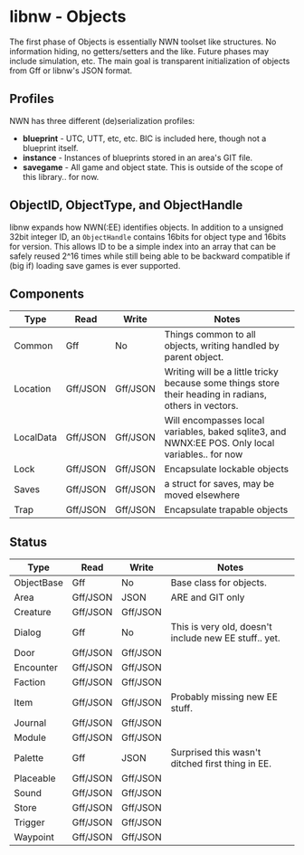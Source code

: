 # libnw - Objects

The first phase of Objects is essentially NWN toolset like structures. No information hiding, no getters/setters and the like.  Future phases may include simulation, etc.  The main goal is transparent initialization of objects from Gff or libnw's JSON format.

## Profiles

NWN has three different (de)serialization profiles:

* **blueprint** - UTC, UTT, etc, etc.  BIC is included here, though not a blueprint itself.
* **instance** - Instances of blueprints stored in an area's GIT file.
* **savegame** - All game and object state.  This is outside of the scope of this library.. for now.

## ObjectID, ObjectType, and ObjectHandle

libnw expands how NWN(:EE) identifies objects.  In addition to a unsigned 32bit integer ID, an `ObjectHandle` contains 16bits for object type and 16bits for version.  This allows ID to be a simple index into an array that can be safely reused 2^16 times while still being able to be backward compatible if (big if) loading save games is ever supported.

## Components

|   Type    |   Read   |  Write   |                        Notes                        |
| --------- | -------- | -------- | --------------------------------------------------- |
| Common    | Gff      | No       | Things common to all objects, writing handled by parent object.
| Location  | Gff/JSON | Gff/JSON | Writing will be a little tricky because some things store their heading in radians, others in vectors.  |
| LocalData | Gff/JSON | Gff/JSON | Will encompasses local variables, baked sqlite3, and NWNX:EE POS.  Only local variables.. for now |
| Lock     | Gff/JSON | Gff/JSON | Encapsulate lockable objects
| Saves    | Gff/JSON | Gff/JSON | a struct for saves, may be moved elsewhere
| Trap     | Gff/JSON | Gff/JSON | Encapsulate trapable objects

## Status

|      Type      |   Read   |   Write  | Notes
| -------------- | -------- | -------- | -----------------------------------------------|
| ObjectBase     |    Gff   |    No    | Base class for objects.
| Area           | Gff/JSON |  JSON    | ARE and GIT only
| Creature       | Gff/JSON | Gff/JSON |
| Dialog         |    Gff   |    No    | This is very old, doesn't include new EE stuff.. yet.
| Door           | Gff/JSON | Gff/JSON |
| Encounter      | Gff/JSON | Gff/JSON |
| Faction        | Gff/JSON | Gff/JSON |
| Item           | Gff/JSON | Gff/JSON | Probably missing new EE stuff.
| Journal        | Gff/JSON | Gff/JSON |
| Module         | Gff/JSON | Gff/JSON |
| Palette        |    Gff   |   JSON   | Surprised this wasn't ditched first thing in EE.
| Placeable      | Gff/JSON | Gff/JSON |
| Sound          | Gff/JSON | Gff/JSON |
| Store          | Gff/JSON | Gff/JSON |
| Trigger        | Gff/JSON | Gff/JSON |
| Waypoint       | Gff/JSON | Gff/JSON |
